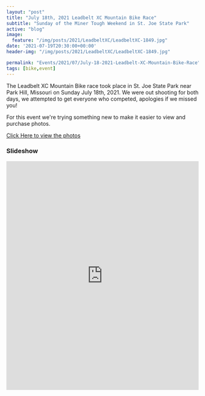```yaml
---
layout: "post"
title: "July 18th, 2021 Leadbelt XC Mountain Bike Race"
subtitle: "Sunday of the Miner Tough Weekend in St. Joe State Park"
active: "blog"
image:
  feature: "/img/posts/2021/LeadbeltXC/LeadbeltXC-1849.jpg"
date: '2021-07-19T20:30:00+00:00'
header-img: "/img/posts/2021/LeadbeltXC/LeadbeltXC-1849.jpg"

permalink: "Events/2021/07/July-18-2021-Leadbelt-XC-Mountain-Bike-Race"
tags: [bike,event]
---
```

The Leadbelt XC Mountain Bike race took place in St. Joe State Park near Park Hill, Missouri on Sunday July 18th, 2021. We were out shooting for both days, we attempted to get everyone who competed, apologies if we missed you! 

For this event we're trying something new to make it easier to view and purchase photos. 

[Click Here to view the photos](https://photos.rainbowmarks.com/2021/Bikes/2021-Leadbelt-XC)

### Slideshow ###
<iframe src="https://photos.rainbowmarks.com/frame/slideshow?key=5Sm3RZ&speed=3&transition=fade&autoStart=1&captions=0&navigation=0&playButton=0&randomize=0&transitionSpeed=2" width="100%" height="600" frameborder="no" scrolling="no"></iframe>